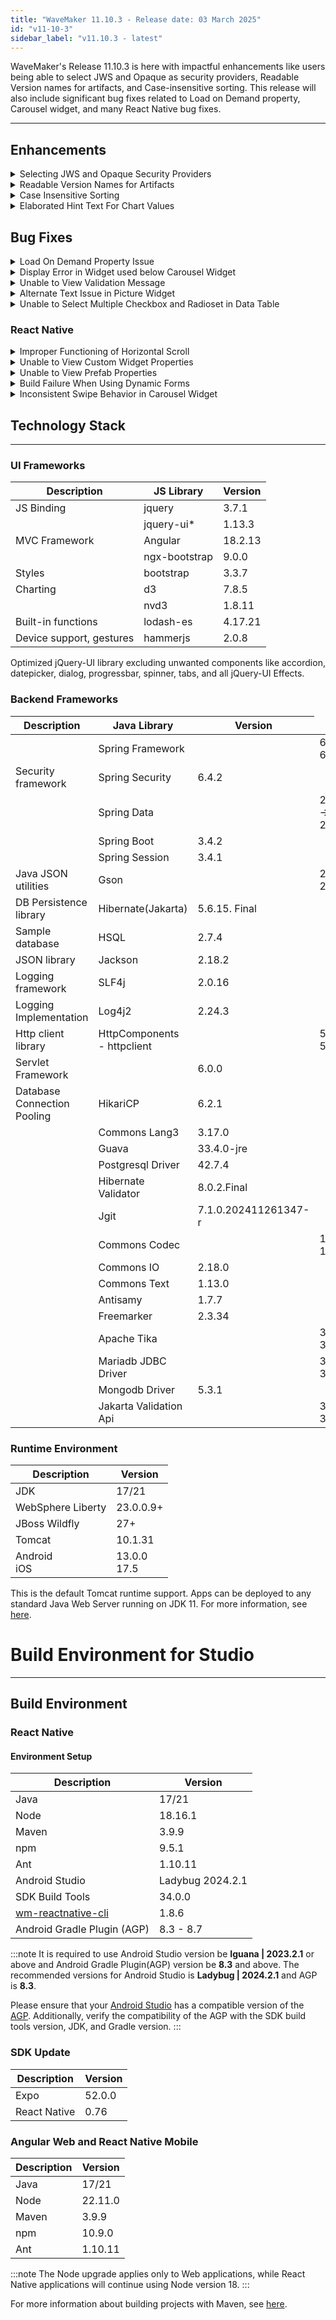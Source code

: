 ```yaml
---
title: "WaveMaker 11.10.3 - Release date: 03 March 2025"
id: "v11-10-3"
sidebar_label: "v11.10.3 - latest"
---
```


WaveMaker's Release 11.10.3 is here with impactful enhancements like users being able to select JWS and Opaque as security providers, Readable Version names for artifacts, and Case-insensitive sorting. This release will also include significant bug fixes related to Load on Demand property, Carousel widget, and many React Native bug fixes.

---

## Enhancements

<details><summary> Selecting JWS and Opaque Security Providers </summary>

With this release, users can now select and cofigure JWS and Opaque security providers in security settings page like other security providers.

To apply JWS and Opaque security providers, users need to select the options from the Security Provider drop down available in Security under Settings.

**Selecting JWS:**

![](/learn/assets/selecting-jws.png)

**Selecting Opaque:**

![](/learn/assets/selecting-opaque.png)

</details>

<details><summary> Readable Version Names for Artifacts </summary>

Introducing Readable version filed for artifacts. Users can now add the readable version name while maintaining alignment with the Standard Version. This feature enhances clarity and usability by providing a customized display option for version information.

**With Readable Versioning**

(Readable Version)(Standard Version)

Example: CK-NI-Web-prefatis-card-1.5.9 (1.5.19)

**Without Readable Versioning**

(Standard Version)

Example: 1.5.19

:::note
Users can export with the readable version name along with the standard version details but once exported, the readable version in the target instance cannot be modified.
:::

![](/learn/assets/readable-version-name.png)

</details>

<details><summary> Case Insensitive Sorting </summary>

In this release we have added a new property, **Case-Insensitive Sort**. This property is to enable sorting without distinguishing between uppercase and lowercase letters. This property is available only for Model variables and Service variables and is shown when the **Enable Sort** property is enabled.

Case-Insensitive Sort property can be enabled to the column level in the Advanced Settings dialog.

Additionally, in model variables, date fields were previously treated as strings, causing incorrect sorting. Now, dates are sorted in proper chronological order.

![](/learn/assets/case-insensitive-sort.png)

</details>

<details><summary>Elaborated Hint Text For Chart Values </summary>

Introducing an enhancement that allows adding detailed hint text for x-axis values in Line charts. For example, if the x-axis displays dates in the **DD, MM** format, this feature enables the display of an expanded format, **DD, MM, YYYY**, when hovering over the x-axis labels. Implementing this functionality can enhance data readability and user interaction within your charts.

To add the elaborated hint text for chart values, use the below code.

```javascript

Page.chart3Beforerender = function (widget, chartInstance) {
    setTimeout(function () {
    d3.selectAll("text")
        .on("mouseover", function (event, d) {
            const textElement = d3.select(this);
            // Remove existing title if present
            textElement.select("title").remove();

            // Retrieve original x, y values from the dataset
            const xValue = widget.chartData[d].Date;  // Assuming dataset contains {x: ..., y: ...}
            const yValue = widget.chartData[d].Amount;

            // Append new title with dataset values
            textElement.append("title")
                .text(`x: ${xValue}, y: ${yValue}`);
        });
}, 1000);
}

```

</details>


## Bug Fixes

<details><summary> Load On Demand Property Issue </summary>

- In Panel widget, users are unable to view the items in menu when the Menu Actions is bound to a dataset. This issue was specifically noticed when the Show property was bound and **Load On Demand** property was enabled.

**Before Fix:**

![](/learn/assets/load-on-demand-panel-before-fix.png)

**After Fix:**

![](/learn/assets/load-on-demand-panel-after-fix.png)

- In case of Dynamic Carousel widget, upon preview, a blank screen was displayed throwing a console error. This was observed when Carousel widget template was bound to a dataset and **Load On Demand** property is enabled.

</details>

<details><summary> Display Error in Widget used below Carousel Widget  </summary>

- An issue was observed and fixed where the widget used immediately below the Carousel widget was displayed with unexpected gap from the Carousel widget.

</details>

<details><summary>Unable to View Validation Message</summary>

In the Live Filter widget, users were unable to view validation messages when a validation error occurred.

**Before Fix:**

![](/learn/assets/live-filter-message-before-fix.png)

**After Fix:**

![](/learn/assets/live-filter-message-after-fix.png)

</details>

<details><summary>Alternate Text Issue in Picture Widget</summary>

An issue was observed and fixed where the users were unable to view the alternate text in Picture widget upon previewing. This occured when the hint property was bound.

</details>

<details><summary>Unable to Select Multiple Checkbox and Radioset in Data Table</summary>

In the Data Table widget, it was observed that the users were unable to select multiple checkboxes as the checkbox functionality was broken.

</details>

### React Native

<details><summary> Improper Functioning of Horizontal Scroll </summary>

In the List widget, the horizontal scrolling was intermittently failing. This issue is now fixed.

</details>

<details><summary>Unable to View Custom Widget Properties</summary>

An issue related to custom widget was fixed where the users were unable to view the properties associated to custom widget in Properties panel after binding them and reloading the page. 

</details>

<details><summary>Unable to View Prefab Properties</summary>

An issue was observed when using third party NPM plugin in a project and exporting it as a prefab. When using the exported prefab, users were unable to view the prefab properties in the Properties panel.

</details>

<details><summary>Build Failure When Using Dynamic Forms</summary>

Fixed a build failure issue that occured when Prefabs that had Dynamic forms were used in the project. 

</details>

<details><summary>Inconsistent Swipe Behavior in Carousel Widget</summary>

The dynamic carousel widget, designed to generate slides based on user-provided data, was exhibiting inconsistent and unreliable swipe behavior when integrated into a page.

Users experienced issue while navigating between slides which is often unresponsive or fails to transition to the next slide. This issue occurred when both static and dynamic property was enabled.

</details>


## Technology Stack

---

### UI Frameworks

| Description | JS Library | Version |
| --- | --- | --- |
| JS Binding | jquery |  3.7.1 |
|  | jquery-ui* | 1.13.3 |
| MVC Framework | Angular |  18.2.13  |
|  | ngx-bootstrap | 9.0.0 |
| Styles | bootstrap | 3.3.7 |
| Charting | d3 | 7.8.5 |
|  | nvd3 | 1.8.11 |
| Built-in functions | lodash-es | 4.17.21|
| Device support, gestures | hammerjs | 2.0.8 |

Optimized jQuery-UI library excluding unwanted components like accordion, datepicker, dialog, progressbar, spinner, tabs, and all jQuery-UI Effects.


### Backend Frameworks

| Description | Java Library | Version |
| --- | --- |--------------------|
|  | Spring Framework | <td className="versiontdbgcolor"> 6.2.2 -> 6.2.3 </td> |
| Security framework | Spring Security | 6.4.2  |
|  | Spring Data |  <td className="versiontdbgcolor"> 2024.1.2 -> 2024.1.3 </td> |
|  | Spring Boot |   3.4.2 |
|  | Spring Session | 3.4.1 |
| Java JSON utilities | Gson  | <td className="versiontdbgcolor"> 2.11.0 -> 2.12.1 </td> |
| DB Persistence library | Hibernate(Jakarta) | 5.6.15. Final   |
| Sample database | HSQL | 2.7.4 |
| JSON library | Jackson |  2.18.2 |
| Logging framework | SLF4j | 2.0.16 |
| Logging Implementation | Log4j2 | 2.24.3 |
| Http client library  | HttpComponents -  httpclient |  <td className="versiontdbgcolor"> 5.4.1 -> 5.4.2 </td> |
| Servlet Framework |  | 6.0.0 |
| Database Connection Pooling | HikariCP | 6.2.1  |
|  | Commons Lang3 | 3.17.0  |
|  | Guava | 33.4.0-jre |
|  | Postgresql Driver  | 42.7.4  |
|  | Hibernate Validator | 8.0.2.Final |
|  | Jgit | 7.1.0.202411261347-r |
|  | Commons Codec | <td className="versiontdbgcolor"> 1.17.2 -> 1.18.0 </td> |
|  | Commons IO | 2.18.0 |
|  | Commons Text | 1.13.0 |
|  | Antisamy | 1.7.7 |
|  | Freemarker | 2.3.34 |
|  | Apache Tika | <td className="versiontdbgcolor"> 3.0.0 -> 3.1.0 </td> |
|  | Mariadb JDBC Driver | <td className="versiontdbgcolor"> 3.5.1 -> 3.5.2 </td> |
|  | Mongodb Driver | 5.3.1 |
|  | Jakarta Validation Api | <td className="versiontdbgcolor"> 3.1.0 -> 3.1.1 </td> |


### Runtime Environment

| Description | Version |
| --- | --- |
| JDK | 17/21 |
| WebSphere Liberty | 23.0.0.9+ |
| JBoss Wildfly | 27+ |
| Tomcat | 10.1.31 |
| Android <br/> iOS | 13.0.0 <br/> 17.5 |

This is the default Tomcat runtime support. Apps can be deployed to any standard Java Web Server running on JDK 11. For more information, see [here](/learn/app-development/deployment/deployment-web-server).


# Build Environment for Studio
---

## Build Environment

### React Native

#### Environment Setup

|Description|	Version|
|---|---|
|Java | 17/21 |
|Node| 18.16.1 |
|Maven| 3.9.9 |
|npm | 9.5.1 |
|Ant| 1.10.11|
| Android Studio | Ladybug 2024.2.1 |
| SDK Build Tools | 34.0.0|
| [wm-reactnative-cli](https://www.npmjs.com/package/@wavemaker/wm-reactnative-cli) | 1.8.6 |
| Android Gradle Plugin (AGP) | 8.3 - 8.7 |

:::note
It is required to use Android Studio version be **Iguana | 2023.2.1** or above and Android Gradle Plugin(AGP) version be **8.3** and above. The recommended versions for Android Studio is **Ladybug | 2024.2.1** and AGP is **8.3**.

Please ensure that your [Android Studio](https://developer.android.com/studio/releases#android_gradle_plugin_and_android_studio_compatibility) has a compatible version of the [AGP](https://developer.android.com/build/releases/past-releases/agp-8-3-0-release-notes#compatibility). Additionally, verify the compatibility of the AGP with the SDK build tools version, JDK, and Gradle version.
:::

### SDK Update

|Description|	Version|
|---|---|
| Expo | 52.0.0 |
| React Native | 0.76 |

### Angular Web and React Native Mobile

|Description|	Version|
|---|---|
|Java | 17/21 |
|Node| 22.11.0 |
|Maven| 3.9.9 |
|npm | 10.9.0 |
|Ant| 1.10.11|

:::note
The Node upgrade applies only to Web applications, while React Native applications will continue using Node version 18.
:::

For more information about building projects with Maven, see [here](/learn/app-development/deployment/building-with-maven).
